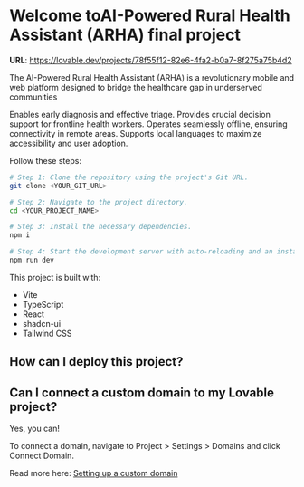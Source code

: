 # Welcome toAI-Powered Rural Health Assistant (ARHA) final project


**URL**: https://lovable.dev/projects/78f55f12-82e6-4fa2-b0a7-8f275a75b4d2

The AI-Powered Rural Health Assistant (ARHA) is a revolutionary mobile and web platform designed to bridge the healthcare gap in underserved communities

Enables early diagnosis and effective triage.
Provides crucial decision support for frontline health workers.
Operates seamlessly offline, ensuring connectivity in remote areas.
Supports local languages to maximize accessibility and user adoption.



Follow these steps:

```sh
# Step 1: Clone the repository using the project's Git URL.
git clone <YOUR_GIT_URL>

# Step 2: Navigate to the project directory.
cd <YOUR_PROJECT_NAME>

# Step 3: Install the necessary dependencies.
npm i

# Step 4: Start the development server with auto-reloading and an instant preview.
npm run dev
```



This project is built with:

- Vite
- TypeScript
- React
- shadcn-ui
- Tailwind CSS

## How can I deploy this project?


## Can I connect a custom domain to my Lovable project?

Yes, you can!

To connect a domain, navigate to Project > Settings > Domains and click Connect Domain.

Read more here: [Setting up a custom domain](https://docs.lovable.dev/tips-tricks/custom-domain#step-by-step-guide)
